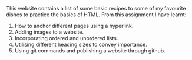 This website contains a list of some basic recipes to some of my favourite dishes to practice the basics of HTML.
From this assignment I have learnt:
1. How to anchor different pages using a hyperlink.
2. Adding images to a website.
3. Incorporating ordered and unordered lists.
4. Utilising different heading sizes to convey importance.
5. Using git commands and publishing a website through github.
